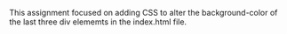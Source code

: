 This assignment focused on adding CSS to alter the background-color of the last three div elememts in the index.html file. 
